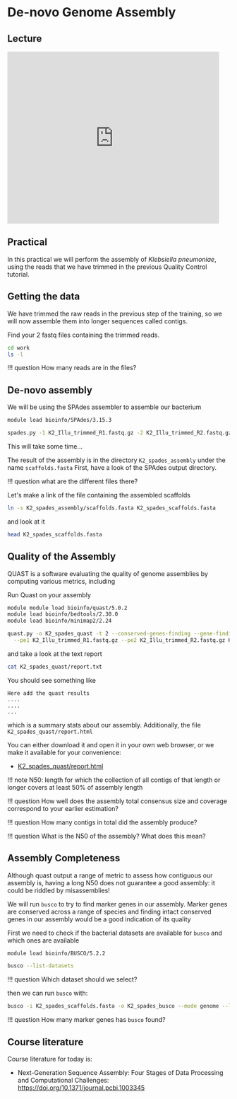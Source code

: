 # De-novo Genome Assembly

## Lecture

<iframe src="https://docs.google.com/presentation/d/e/2PACX-1vRKVI_pHGubDWeRPaAO7c9g55DzHMO5Lgd7g7AZXvjB77wAAb-wED82lXgV5P7GPF02k-21YMx8ObaX/embed?start=false&loop=false&delayms=3000" frameborder="0" width="480" height="389" allowfullscreen="true" mozallowfullscreen="true" webkitallowfullscreen="true"></iframe>

## Practical

In this practical we will perform the assembly of _Klebsiella pneumoniae_, using the reads that we have trimmed in the previous Quality Control tutorial.

## Getting the data

We have trimmed the raw reads in the previous step of the training, so we will now assemble them into longer sequences called contigs.

Find your 2 fastq files containing the trimmed reads.

```bash
cd work
ls -l
```


!!! question
How many reads are in the files?

## De-novo assembly

We will be using the SPAdes assembler to assemble our bacterium

```bash
module load bioinfo/SPAdes/3.15.3

spades.py -1 K2_Illu_trimmed_R1.fastq.gz -2 K2_Illu_trimmed_R2.fastq.gz -o K2_spades_assembly -t 4 --isolate
```

This will take some time...

The result of the assembly is in the directory `K2_spades_assembly` under the name `scaffolds.fasta`
First, have a look of the SPAdes output directory.

!!! question
what are the different files there?

Let's make a link of the file containing the assembled scaffolds

```bash
ln -s K2_spades_assembly/scaffolds.fasta K2_spades_scaffolds.fasta
```

and look at it

```bash
head K2_spades_scaffolds.fasta
```

## Quality of the Assembly

QUAST is a software evaluating the quality of genome assemblies by computing various metrics, including

Run Quast on your assembly

```bash
module module load bioinfo/quast/5.0.2
module load bioinfo/bedtools/2.30.0
module load bioinfo/minimap2/2.24

quast.py -o K2_spades_quast -t 2 --conserved-genes-finding --gene-finding \
  --pe1 K2_Illu_trimmed_R1.fastq.gz --pe2 K2_Illu_trimmed_R2.fastq.gz K2_spades_scaffolds.fasta
```

and take a look at the text report

```bash
cat K2_spades_quast/report.txt
```

You should see something like

```
Here add the quast results
....
....
...
```

which is a summary stats about our assembly.
Additionally, the file `K2_spades_quast/report.html`

You can either download it and open it in your own web browser, or we make it available for your convenience:

- [K2_spades_quast/report.html](data/...)

!!! note
N50: length for which the collection of all contigs of that length or longer covers at least 50% of assembly length

!!! question
How well does the assembly total consensus size and coverage correspond to your earlier estimation?

!!! question
How many contigs in total did the assembly produce?

!!! question
What is the N50 of the assembly? What does this mean?

## Assembly Completeness

Although quast output a range of metric to assess how contiguous our assembly is, having a long N50 does not guarantee a good assembly: it could be riddled by misassemblies!

We will run `busco` to try to find marker genes in our assembly. Marker genes are conserved across a range of species and finding intact conserved genes in our assembly would be a good indication of its quality

First we need to check if the bacterial datasets are available for `busco` and which ones are available

```bash
module load bioinfo/BUSCO/5.2.2

busco --list-datasets
```
!!! question
Which dataset should we select?

then we can run `busco` with:

```bash
busco -i K2_spades_scaffolds.fasta -o K2_spades_busco --mode genome --lineage_dataset enterobacterales_odb10
```

!!! question
How many marker genes has `busco` found?

## Course literature

Course literature for today is:

- Next-Generation Sequence Assembly: Four Stages of Data Processing and Computational Challenges: <https://doi.org/10.1371/journal.pcbi.1003345>
